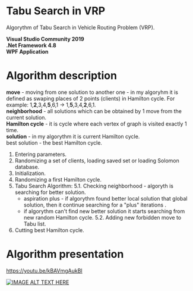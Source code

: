 # Tabu Search in VRP
Algorythm of Tabu Search in Vehicle Routing Problem (VRP).  <br />

**Visual Studio Community 2019** <br />
**.Net Framework 4.8**  <br />
**WPF Application**  <br />

# Algorithm description

**move** - moving from one solution to another one - in my algoryhm it is defined as swaping places of 2 points (clients) in Hamilton cycle. For example: 1,**2**,3,4,**5**,6,1  ->  1,**5**,3,4,**2**,6,1.  <br />
**neighborhood** - all solutions which can be obtained by 1 move from the current solution.  <br />
**Hamilton cycle** - it is cycle where each vertex of graph is visited exactly 1 time.  <br />
**solution** - in my algorythm it is current Hamilton cycle.  <br />
best solution - the best Hamilton cycle.  <br />

1. Entering parameters.
2. Randomizing a set of clients, loading saved set or loading Solomon database.
3. Initialization.
4. Randomizing a first Hamilton cycle.
5. Tabu Search Algorithm:
	5.1. Checking neighborhood - algoryth is searching for better solution.
	- aspiration plus - if algorythm found better local solution that global solution, then it continue searching for a "plus" iterations .
	- if algorythm can't find new better solution it starts searching from new random Hamilton cycle.
	5.2. Adding new forbidden move to Tabu list.
6. Cutting best Hamilton cycle.

# Algorithm presentation
https://youtu.be/kBAVmgAukBI

[![IMAGE ALT TEXT HERE](https://img.youtube.com/vi/kBAVmgAukBI/0.jpg)](https://www.youtube.com/watch?v=kBAVmgAukBI)
